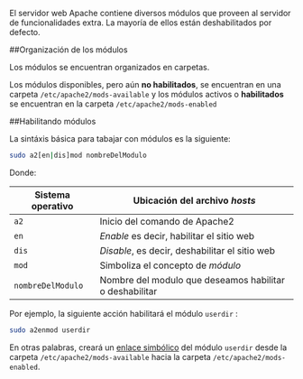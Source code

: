 El servidor web Apache contiene diversos módulos que proveen al servidor de funcionalidades extra. La mayoría de ellos están deshabilitados por defecto. 

##Organización de los módulos

Los módulos se encuentran organizados en carpetas. 

Los módulos disponibles, pero aún **no habilitados**, se encuentran en una carpeta `/etc/apache2/mods-available` y los módulos activos o **habilitados** se encuentran en la carpeta `/etc/apache2/mods-enabled`


##Habilitando módulos

La sintáxis básica para tabajar con módulos es la siguiente: 

```bash
sudo a2[en|dis]mod nombreDelModulo
```

Donde: 

| Sistema operativo      | Ubicación del archivo _hosts_           |
| ---------------------- | --------------------------------------- |
|`a2`                    | Inicio del comando de Apache2           |
|`en` 					 | _Enable_ es decir, habilitar el sitio web|
|`dis`     				 | _Disable_, es decir, deshabilitar el sitio web|
| `mod`                	 | Simboliza el concepto de _módulo_       |
| `nombreDelModulo`   	 | Nombre del modulo que deseamos habilitar o deshabilitar|

Por ejemplo, la siguiente acción habilitará el módulo `userdir` :

```bash
sudo a2enmod userdir
```

En otras palabras, creará un [enlace simbólico](https://es.wikipedia.org/wiki/Enlace_simb%C3%B3lico) del módulo `userdir` desde la carpeta  `/etc/apache2/mods-available` hacia la carpeta `/etc/apache2/mods-enabled`.


